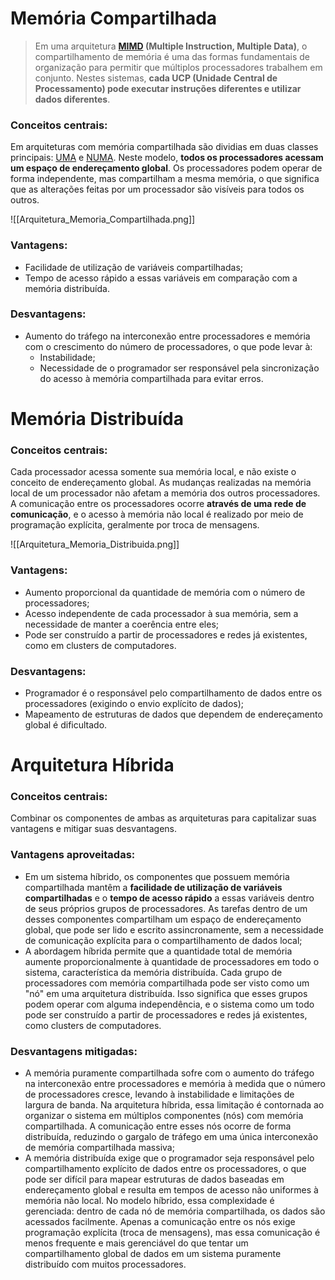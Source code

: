 
# Memória Compartilhada

> Em uma arquitetura **[MIMD](obsidian://open?vault=Obsidian&file=anotacoes_ti%2FPrograma%C3%A7%C3%A3o%2FMiscel%C3%A2nea%2FConceitos%2FClassifica%C3%A7%C3%A3o%20de%20Flynn#^As-classificações-se-dividem-nas-quatro-categorias-abaixo) (Multiple Instruction, Multiple Data)**, o compartilhamento de memória é uma das formas fundamentais de organização para permitir que múltiplos processadores trabalhem em conjunto. Nestes sistemas, **cada UCP (Unidade Central de Processamento) pode executar instruções diferentes e utilizar dados diferentes**.

### Conceitos centrais:

Em arquiteturas com memória compartilhada são dividias em duas classes principais: [UMA](obsidian://open?vault=Obsidian&file=anotacoes_ti%2FPrograma%C3%A7%C3%A3o%2FComputa%C3%A7%C3%A3o%20de%20Nuvem%20e%20Alto%20Desempenho%2FGloss%C3%A1rio%2FUMA) e [NUMA](obsidian://open?vault=Obsidian&file=anotacoes_ti%2FPrograma%C3%A7%C3%A3o%2FComputa%C3%A7%C3%A3o%20de%20Nuvem%20e%20Alto%20Desempenho%2FGloss%C3%A1rio%2FNUMA). Neste modelo, **todos os processadores acessam um espaço de endereçamento global**. Os processadores podem operar de forma independente, mas compartilham a mesma memória, o que significa que as alterações feitas por um processador são visíveis para todos os outros.


![[Arquitetura_Memoria_Compartilhada.png]]
### Vantagens:

- Facilidade de utilização de variáveis compartilhadas;
- Tempo de acesso rápido a essas variáveis em comparação com a memória distribuída.

### Desvantagens:

- Aumento do tráfego na interconexão entre processadores e memória com o crescimento do número de processadores, o que pode levar à:
	- Instabilidade;
	- Necessidade de o programador ser responsável pela sincronização do acesso à memória compartilhada para evitar erros.


# Memória Distribuída

### Conceitos centrais:

Cada processador acessa somente sua memória local, e não existe o conceito de endereçamento global. As mudanças realizadas na memória local de um processador não afetam a memória dos outros processadores. A comunicação entre os processadores ocorre **através de uma rede de comunicação**, e o acesso à memória não local é realizado por meio de programação explícita, geralmente por troca de mensagens.

![[Arquitetura_Memoria_Distribuida.png]]
### Vantagens:

- Aumento proporcional da quantidade de memória com o número de processadores;
- Acesso independente de cada processador à sua memória, sem a necessidade de manter a coerência entre eles;
- Pode ser construído a partir de processadores e redes já existentes, como em clusters de computadores.

### Desvantagens:

- Programador é o responsável pelo compartilhamento de dados entre os processadores (exigindo o envio explícito de dados); 
- Mapeamento de estruturas de dados que dependem de endereçamento global é dificultado.


# Arquitetura Híbrida

### Conceitos centrais:

Combinar os componentes de ambas as arquiteturas para capitalizar suas vantagens e mitigar suas desvantagens.

### Vantagens aproveitadas:

- Em um sistema híbrido, os componentes que possuem memória compartilhada mantêm a **facilidade de utilização de variáveis compartilhadas** e o **tempo de acesso rápido** a essas variáveis dentro de seus próprios grupos de processadores. As tarefas dentro de um desses componentes compartilham um espaço de endereçamento global, que pode ser lido e escrito assincronamente, sem a necessidade de comunicação explícita para o compartilhamento de dados local;
- A abordagem híbrida permite que a quantidade total de memória aumente proporcionalmente à quantidade de processadores em todo o sistema, característica da memória distribuída. Cada grupo de processadores com memória compartilhada pode ser visto como um "nó" em uma arquitetura distribuída. Isso significa que esses grupos podem operar com alguma independência, e o sistema como um todo pode ser construído a partir de processadores e redes já existentes, como clusters de computadores.

### Desvantagens mitigadas:

- A memória puramente compartilhada sofre com o aumento do tráfego na interconexão entre processadores e memória à medida que o número de processadores cresce, levando à instabilidade e limitações de largura de banda. Na arquitetura híbrida, essa limitação é contornada ao organizar o sistema em múltiplos componentes (nós) com memória compartilhada. A comunicação entre esses nós ocorre de forma distribuída, reduzindo o gargalo de tráfego em uma única interconexão de memória compartilhada massiva;
- A memória distribuída exige que o programador seja responsável pelo compartilhamento explícito de dados entre os processadores, o que pode ser difícil para mapear estruturas de dados baseadas em endereçamento global e resulta em tempos de acesso não uniformes à memória não local. No modelo híbrido, essa complexidade é gerenciada: dentro de cada nó de memória compartilhada, os dados são acessados facilmente. Apenas a comunicação entre os nós exige programação explícita (troca de mensagens), mas essa comunicação é menos frequente e mais gerenciável do que tentar um compartilhamento global de dados em um sistema puramente distribuído com muitos processadores.